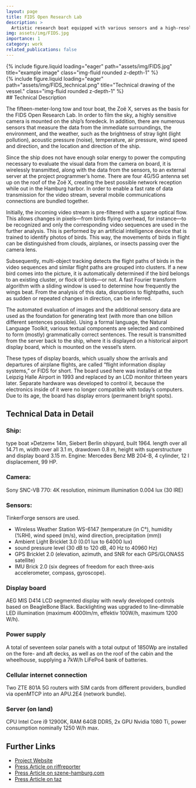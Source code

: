```yaml
---
layout: page
title: FIDS Open Research Lab
description: > 
  Artistic research boat equipped with various sensors and a high-resolution camera for automatic machine learning-based bird detection and tracking. Results are translated to sentences and displayed on a Flight Information Display System from an airport which is mounted to the back of the boat. 
img: assets/img/FIDS.jpg
importance: 1
category: work
related_publications: false
---
```




<div class="row">
    <div class="col-sm mt-3 mt-md-0">
        {% include figure.liquid loading="eager" path="assets/img/FIDS.jpg" title="example image" class="img-fluid rounded z-depth-1" %}
    </div>
</div>

<div class="row">
    <div class="col-sm mt-3 mt-md-0">
        {% include figure.liquid loading="eager" path="assets/img/FIDS_technical.png" title="Technical drawing of the vessel." class="img-fluid rounded z-depth-1" %}
    </div>
</div>
## Technical Description

The fifteen-meter-long tow and tour boat, the Zoë X, serves as the basis for the FIDS Open Research Lab. In order to film the sky, a highly sensitive camera is mounted on the ship’s foredeck. In addition, there are numerous sensors that measure the data from the immediate surroundings, the environment, and the weather, such as the brightness of stray light (light pollution), acoustic pressure (noise), temperature, air pressure, wind speed and direction, and the location and direction of the ship.

Since the ship does not have enough solar energy to power the computing necessary to evaluate the visual data from the camera on board, it is wirelessly transmitted, along with the data from the sensors, to an external server at the project programmer’s home. There are four 4G/5G antenna set up on the roof of the Zoë X, creating the best possible network reception while out in the Hamburg harbor. In order to enable a fast rate of data transmission for the video stream, several mobile communications connections are bundled together.

Initially, the incoming video stream is pre-filtered with a sparse optical flow. This allows changes in pixels—from birds flying overhead, for instance—to be recognized and only the corresponding video sequences are used in the further analysis. This is performed by an artificial intelligence device that is trained to identify photos of birds. This way, the movements of birds in flight can be distinguished from clouds, airplanes, or insects passing over the camera lens.

Subsequently, multi-object tracking detects the flight paths of birds in the video sequences and similar flight paths are grouped into clusters. If a new bird comes into the picture, it is automatically determined if the bird belongs to an existing cluster, or flock of birds—or not. A fast Fourier transform algorithm with a sliding window is used to determine how frequently the wings beat. From the analysis of this data, disruptions to flightpaths, such as sudden or repeated changes in direction, can be inferred.

The automated evaluation of images and the additional sensory data are used as the foundation for generating text (with more than one billion different sentences possible). Using a formal language, the Natural Language Toolkit, various textual components are selected and combined to form (mostly) grammatically correct sentences. The result is transmitted from the server back to the ship, where it is displayed on a historical airport display board, which is mounted on the vessel’s stern.

These types of display boards, which usually show the arrivals and departures of airplane flights, are called “flight information display systems,” or FIDS for short. The board used here was installed at the Leipzig Halle Airport in 1993 and replaced by an LCD monitor thirteen years later. Separate hardware was developed to control it, because the electronics inside of it were no longer compatible with today’s computers. Due to its age, the board has display errors (permanent bright spots).

## Technical Data in Detail

### Ship:
type boat »Detzem« 14m, Siebert Berlin shipyard, built 1964. length over all 14.71 m, width over all 3.1 m, drawdown 0.8 m, height with superstructure and display board 3.15 m. Engine: Mercedes Benz MB 204-B, 4 cylinder, 12 l displacement, 99 HP.

### Camera:
Sony SNC-VB 770: 4K resolution, minimum illumination 0.004 lux (30 IRE)

### Sensors:
TinkerForge sensors are used.
- Wireless Weather Station WS-6147 (temperature (in C°), humidity (%RH), wind speed (m/s), wind direction, precipitation (mm))
- Ambient Light Bricklet 3.0 (0.01 lux to 64000 lux)
- sound pressure level (30 dB to 120 dB, 40 Hz to 40960 Hz)
- GPS Bricklet 2.0 (elevation, azimuth, and SNR for each GPS/GLONASS satellite)
- IMU Brick 2.0 (six degrees of freedom for each three-axis accelerometer, compass, gyroscope).

### Display board
AEG MIS D414 LCD segmented display with newly developed controls based on BeagleBone Black. Backlighting was upgraded to line-dimmable LED illumination (maximum 4000lm/m, effektiv 100W/h, maximum 1200 W/h).

### Power supply
A total of seventeen solar panels with a total output of 1850Wp are installed on the fore- and aft decks, as well as on the roof of the cabin and the wheelhouse, supplying a 7kW/h LiFePo4 bank of batteries.

### Cellular internet connection
Two ZTE 801A 5G routers with SIM cards from different providers, bundled via openMTCP into an APU.2E4 (network bundle).

### Server (on land)
CPU Intel Core i9 12900K, RAM 64GB DDR5, 2x GPU Nvidia 1080 Ti, power consumption nominally 1250 W/h max.

## Further Links
- [Project Website](https://fids-openresearchlab.org/)
- [Press Article on riffreporter](https://www.riffreporter.de/de/technik/voegel-bestimmen-mit-kuenstlicher-intelligenz-und-ueberwachungskamera
)
- [Press Article on szene-hamburg.com](https://szene-hamburg.com/blick-nach-obenbarkasse-kunst-hafen-voegel-claudius-schulze/#)
- [Press Article on taz](https://taz.de/Vollautomatische-Vogelbeobachtung/!5878304/)